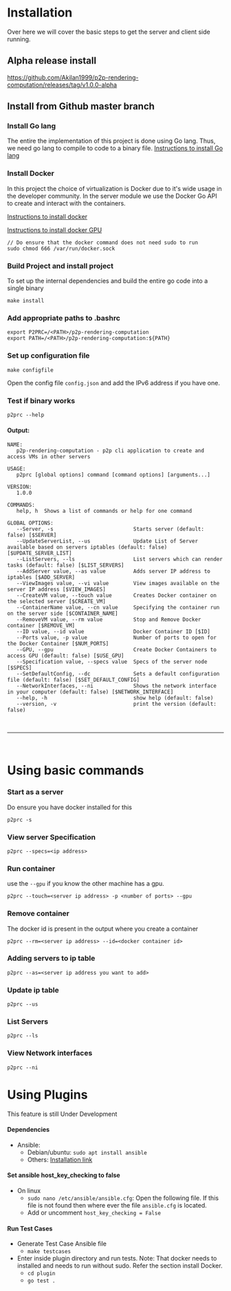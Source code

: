 # Installation 

Over here we will cover the basic steps to get the server and client side running. 

## Alpha release install 
https://github.com/Akilan1999/p2p-rendering-computation/releases/tag/v1.0.0-alpha

## Install from Github master branch 

### Install Go lang 
The entire the implementation of this project is done using Go lang. 
Thus, we need go lang to compile to code to a binary file.
[Instructions to install Go lang](https://golang.org/doc/install)

### Install Docker 
In this project the choice of virtualization is Docker due to it's wide usage 
in the developer community. In the server module we use the Docker Go API to create and
interact with the containers. 

[Instructions to install docker](https://docs.docker.com/get-docker/)

[Instructions to install docker GPU](https://docs.nvidia.com/datacenter/cloud-native/container-toolkit/install-guide.html#docker)
````
// Do ensure that the docker command does not need sudo to run
sudo chmod 666 /var/run/docker.sock
````

### Build Project and install project
To set up the internal dependencies and build the entire go code 
into a single binary
```
make install
```

### Add appropriate paths to .bashrc 
```
export P2PRC=/<PATH>/p2p-rendering-computation
export PATH=/<PATH>/p2p-rendering-computation:${PATH}
```

### Set up configuration file
```
make configfile 
```
Open the config file ```config.json``` and add the IPv6 address 
if you have one. 

### Test if binary works
```
p2prc --help
```
#### Output:
```
NAME:
   p2p-rendering-computation - p2p cli application to create and access VMs in other servers

USAGE:
   p2prc [global options] command [command options] [arguments...]

VERSION:
   1.0.0

COMMANDS:
   help, h  Shows a list of commands or help for one command

GLOBAL OPTIONS:
   --Server, -s                          Starts server (default: false) [$SERVER]
   --UpdateServerList, --us              Update List of Server available based on servers iptables (default: false) [$UPDATE_SERVER_LIST]
   --ListServers, --ls                   List servers which can render tasks (default: false) [$LIST_SERVERS]
   --AddServer value, --as value         Adds server IP address to iptables [$ADD_SERVER]
   --ViewImages value, --vi value        View images available on the server IP address [$VIEW_IMAGES]
   --CreateVM value, --touch value       Creates Docker container on the selected server [$CREATE_VM]
   --ContainerName value, --cn value     Specifying the container run on the server side [$CONTAINER_NAME]
   --RemoveVM value, --rm value          Stop and Remove Docker container [$REMOVE_VM]
   --ID value, --id value                Docker Container ID [$ID]
   --Ports value, -p value               Number of ports to open for the Docker Container [$NUM_PORTS]
   --GPU, --gpu                          Create Docker Containers to access GPU (default: false) [$USE_GPU]
   --Specification value, --specs value  Specs of the server node [$SPECS]
   --SetDefaultConfig, --dc              Sets a default configuration file (default: false) [$SET_DEFAULT_CONFIG]
   --NetworkInterfaces, --ni             Shows the network interface in your computer (default: false) [$NETWORK_INTERFACE]
   --help, -h                            show help (default: false)
   --version, -v                         print the version (default: false)  
```

<br>

--------------

<br>

# Using basic commands 

### Start as a server 
Do ensure you have docker installed for this 
```
p2prc -s 
```

### View server Specification 
```
p2prc --specs=<ip address>
```

### Run container 
use the ```--gpu``` if you know the other machine has a gpu. 
```
p2prc --touch=<server ip address> -p <number of ports> --gpu
```

### Remove container 
The docker id is present in the output where you create a container
```
p2prc --rm=<server ip address> --id=<docker container id> 
```

### Adding servers to ip table
```
p2prc --as=<server ip address you want to add> 
```

### Update ip table 
```
p2prc --us 
```

### List Servers 
```
p2prc --ls 
```

### View Network interfaces 
```
p2prc --ni
```

# Using Plugins 
This feature is still Under Development 

#### Dependencies
- Ansible:
  - Debian/ubuntu: ```sudo apt install ansible```
  - Others: [Installation link](https://ansible-tips-and-tricks.readthedocs.io/en/latest/ansible/install/)
    
#### Set ansible host_key_checking to false 
- On linux
  - ```sudo nano /etc/ansible/ansible.cfg```: Open the following file. If this file is not found then where
    ever the file ```ansible.cfg``` is located.
  -  Add or uncomment ```host_key_checking = False```
  
#### Run Test Cases 
- Generate Test Case Ansible file 
  - ```make testcases```
- Enter inside plugin directory and run tests. 
  Note: That docker needs to installed and needs to run without 
  sudo. Refer the section install Docker. 
  - ```cd plugin```
  - ```go test .```
  

  
  


